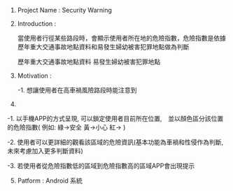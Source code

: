 1. Project Name : Security Warning

2. Introduction : 

	當使用者行徑某些路段時，會顯示使用者所在地的危險指數，危險指數是依據歷年重大交通事故地點資料和易發生婦幼被害犯罪地點做為判斷

	
	
    歷年重大交通事故地點資料
易發生婦幼被害犯罪地點

3. Motivation :

    -1. 想讓使用者在高車禍風險路段時能注意到
    
    
    
4. 

  -1. 以手機APP的方式呈現, 可以鎖定使用者目前所在位置,　並以顏色區分該位置的危險指數( 例如: 綠->安全 黃->小心 紅-> )

  -2. 使用者可以更詳細的觀看該區域的危險資訊(基本功能為車禍和性侵作為判斷, 未來考慮加入更多判斷資料)
  
  -3. 若使用者從危險指數低的區域到危險指數高的區域APP會出現提示
  

5. Patform :
	Android 系統
	
	










